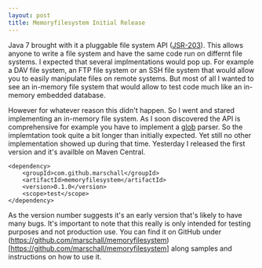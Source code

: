 ```yaml
---
layout: post
title: Memoryfilesystem Initial Release
---
```


Java 7 brought with it a pluggable file system API ([JSR-203](http://jcp.org/en/jsr/detail?id=203)). This allows anyone to write a file system and have the same code run on differnt file systems. I expected that several implmentations would pop up. For example a DAV file system, an FTP file system or an SSH file system that would allow you to easily manipulate files on remote systems. But most of all I wanted to see an in-memory file system that would allow to test code much like an in-memory embedded database.

However for whatever reason this didn't happen. So I went and stared implementing an in-memory file system. As I soon discovered the API is comprehensive for example you have to implement a [glob](http://en.wikipedia.org/wiki/Glob_(programming)) parser. So the implemtation took quite a bit longer than initially expected. Yet still no other implementation showed up during that time. Yesterday I released the first version and it's availble on Maven Central.

    <dependency>
        <groupId>com.github.marschall</groupId>
        <artifactId>memoryfilesystem</artifactId>
        <version>0.1.0</version>
        <scope>test</scope>
    </dependency>

As the version number suggests it's an early version that's likely to have many bugs. It's important to note that this really is only intended for testing purposes and not production use. You can find it on GitHub under (https://github.com/marschall/memoryfilesystem)[https://github.com/marschall/memoryfilesystem] along samples and instructions on how to use it.

